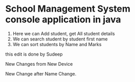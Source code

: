 # School Management System console application in java

1. Here we can Add student, get All student details
2. We can search student by student first name
3. We can sort students by Name and Marks

this edit is done by Sudeep

New Changes from New Device

New Change after Name Change.